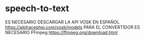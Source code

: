 # speech-to-text
ES NECESARIO DESCARGAR LA API VOSK EN ESPAÑOL https://alphacephei.com/vosk/models
PARA EL CONVERTIDOR ES NECESARIO FFmpeg https://ffmpeg.org/download.html



